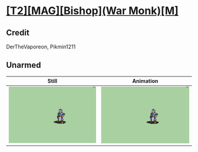 # [\[T2\]\[MAG\]\[Bishop\]\(War Monk\)\[M\]](../)

## Credit

DerTheVaporeon, Pikmin1211
	
## Unarmed

| Still | Animation |
| :---: | :-------: |
| ![Unarmed still](./Unarmed_000.png) | ![Unarmed animation](./Unarmed.gif) |
